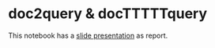# doc2query & docTTTTTquery

This notebook has a [slide presentation](https://docs.google.com/presentation/d/1XZbyqGarvTGttAXy9yPHVQUH2zLxuwg_GPrZSkSIF_A/edit?usp=sharing) as report.
